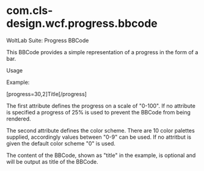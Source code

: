 # com.cls-design.wcf.progress.bbcode
WoltLab Suite: Progress BBCode

This BBCode provides a simple representation of a progress in the form of a bar.

Usage

Example:

[progress=30,2]Title[/progress]

The first attribute defines the progress on a scale of "0-100". If no attribute is specified a progress of 25% is used to prevent the BBCode from being rendered.

The second attribute defines the color scheme. There are 10 color palettes supplied, accordingly values between "0-9" can be used. If no attritbut is given the default color scheme "0" is used.

The content of the BBCode, shown as "title" in the example, is optional and will be output as title of the BBCode.
